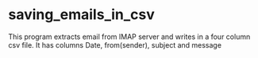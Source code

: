 # saving_emails_in_csv
This program extracts email from IMAP server and writes in a four column csv file. It has columns Date, from(sender), subject and message
